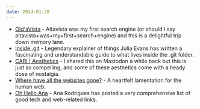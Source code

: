 ```yaml
---
date: 2024-01-28
---
```


* [Old'aVista](https://www.oldavista.com/) - Altavista was my first search engine (or should I say altavista+was+my+first+search+engine) and this is a delightful trip down memory lane.
* [Inside .git](https://jvns.ca/blog/2024/01/26/inside-git/) - Legendary explainer of things Julia Evans has written a fascinating and understandable guide to what lives inside the .git folder.
* [CARI | Aesthetics](https://cari.institute/aesthetics) - I shared this on Mastodon a while back but this is just so compelling, and some of these aesthetics come with a heady dose of nostalgia.
* [Where have all the websites gone?](https://www.fromjason.xyz/p/notebook/where-have-all-the-websites-gone/) - A heartfelt lamentation for the human web.
* [Oh Hello Ana](https://ohhelloana.blog/another-round-of-bookmarks/) - Ana Rodrigues has posted a very comprehensive list of good tech and web-related links.
